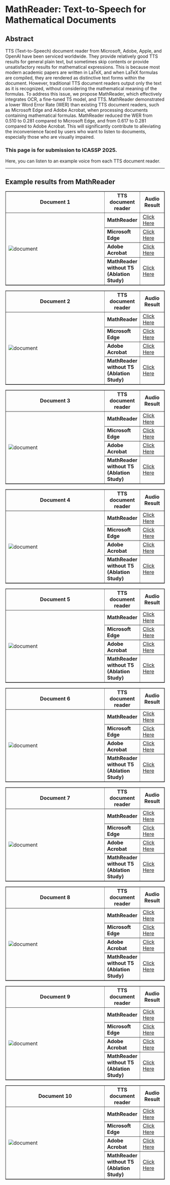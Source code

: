 # MathReader: Text-to-Speech for Mathematical Documents

## Abstract
TTS (Text-to-Speech) document reader from Microsoft, Adobe, Apple, and OpenAI have been serviced worldwide. They provide relatively good TTS results for general plain text, but sometimes skip contents or provide unsatisfactory results for mathematical expressions. This is because most modern academic papers are written in LaTeX, and when LaTeX formulas are compiled, they are rendered as distinctive text forms within the document. However, traditional TTS document readers output only the text as it is recognized, without considering the mathematical meaning of the formulas. To address this issue, we propose MathReader, which effectively integrates OCR, a fine-tuned T5 model, and TTS. MathReader demonstrated a lower Word Error Rate (WER) than existing TTS document readers, such as Microsoft Edge and Adobe Acrobat, when processing documents containing mathematical formulas. MathReader reduced the WER from 0.510 to 0.281 compared to Microsoft Edge, and from 0.617 to 0.281 compared to Adobe Acrobat. This will significantly contribute to alleviating the inconvenience faced by users who want to listen to documents, especially those who are visually impaired.

### This page is for submission to ICASSP 2025.

Here, you can listen to an example voice from each TTS document reader.

---

## Example results from MathReader


<table border="1">
  <colgroup>
    <col style="width:800px;">
    <col style="width:100px;">
    <col style="width:100px;">
  </colgroup>
  <tr>
    <td align="center"><b>Document 1</b></td>
    <td align="center"><b>TTS document reader</b></td>
    <td align="center"><b>Audio Result</b></td>
  </tr>
  <tr>
    <td rowspan="4"><img src="image/2.png" alt="document"></td>
    <td><b>MathReader</b></td>
    <td><a href="https://soundcloud.com/8j9shhld5qmv/17fe7bd6-07fb-410d-a204-7229574b283d?in=8j9shhld5qmv/sets/mathreader&si=a8f734685c7a4f14899b1b854653255f&utm_source=clipboard&utm_medium=text&utm_campaign=social_sharing" target="_blank">Click Here</a></td>
  </tr>
  <tr>
    <td><b>Microsoft Edge</b></td>
    <td><a href="https://soundcloud.com/8j9shhld5qmv/bf28e46f-a08b-41f1-ab93-1ef8c0b06841?in=8j9shhld5qmv/sets/microsoft-edge&si=22e7defd1edc495396d940498d204281&utm_source=clipboard&utm_medium=text&utm_campaign=social_sharing" target="_blank">Click Here</a></td>
  </tr>
  <tr>
    <td><b>Adobe Acrobat</b></td>
    <td><a href="https://soundcloud.com/8j9shhld5qmv/cb4d670f-d969-4a5f-ad28-f029edc9c305?in=8j9shhld5qmv/sets/adobe-acrobat&si=1832617345994038bcacdb1a375889e1&utm_source=clipboard&utm_medium=text&utm_campaign=social_sharing" target="_blank">Click Here</a></td>
  </tr>
  <tr>
    <td><b>MathReader without T5     (Ablation Study)</b></td>
    <td><a href="https://soundcloud.com/8j9shhld5qmv/9d09cb4a-2db4-4d9b-815e-2ca50a9c9aa9?in=8j9shhld5qmv/sets/mathreader-without-t5-ablation-study&si=2227223880dc4ad28fa3722ca06a41cd&utm_source=clipboard&utm_medium=text&utm_campaign=social_sharing" target="_blank">Click Here</a></td>
  </tr>
</table>

<table border="1">
  <colgroup>
    <col style="width:800px;">
    <col style="width:100px;">
    <col style="width:100px;">
  </colgroup>
  <tr>
    <td align="center"><b>Document 2</b></td>
    <td align="center"><b>TTS document reader</b></td>
    <td align="center"><b>Audio Result</b></td>
  </tr>
  <tr>
    <td rowspan="4"><img src="image/3.png" alt="document"></td>
    <td><b>MathReader</b></td>
    <td><a href="https://soundcloud.com/8j9shhld5qmv/8002e42f-8018-43d9-9897-1d962b4e54ef?in=8j9shhld5qmv/sets/mathreader&si=a5c1ef2db8ea4cd7894abd5b6e9ebef0&utm_source=clipboard&utm_medium=text&utm_campaign=social_sharing" target="_blank">Click Here</a></td>
  </tr>
  <tr>
    <td><b>Microsoft Edge</b></td>
    <td><a href="https://soundcloud.com/8j9shhld5qmv/4d4d1afc-6fb6-4ad1-8605-8021038836a9?in=8j9shhld5qmv/sets/microsoft-edge&si=849f1d22e7b349ef925e0f9f8993deca&utm_source=clipboard&utm_medium=text&utm_campaign=social_sharing" target="_blank">Click Here</a></td>
  </tr>
  <tr>
    <td><b>Adobe Acrobat</b></td>
    <td><a href="https://soundcloud.com/8j9shhld5qmv/d6151c42-071a-449e-a62a-b133558ee83d?in=8j9shhld5qmv/sets/adobe-acrobat&si=d39ca713c98147d98a874f5eba435e41&utm_source=clipboard&utm_medium=text&utm_campaign=social_sharing" target="_blank">Click Here</a></td>
  </tr>
  <tr>
    <td><b>MathReader without T5     (Ablation Study)</b></td>
    <td><a href="https://soundcloud.com/8j9shhld5qmv/68de0b0b-ed57-4ff0-81da-2e8f7a2db67e?in=8j9shhld5qmv/sets/mathreader-without-t5-ablation-study&si=5ac8bac11ebb4754b04d31812c9d26e5&utm_source=clipboard&utm_medium=text&utm_campaign=social_sharing" target="_blank">Click Here</a></td>
  </tr>
</table>

<table border="1">
  <colgroup>
    <col style="width:800px;">
    <col style="width:100px;">
    <col style="width:100px;">
  </colgroup>
  <tr>
    <td align="center"><b>Document 3</b></td>
    <td align="center"><b>TTS document reader</b></td>
    <td align="center"><b>Audio Result</b></td>
  </tr>
  <tr>
    <td rowspan="4"><img src="image/4.png" alt="document"></td>
    <td><b>MathReader</b></td>
    <td><a href="https://soundcloud.com/8j9shhld5qmv/2a7135c2-da8c-4a59-abf3-898777244fc3?in=8j9shhld5qmv/sets/mathreader&si=d72807dd40ed4c41ac3216d78bd05f6e&utm_source=clipboard&utm_medium=text&utm_campaign=social_sharing" target="_blank">Click Here</a></td>
  </tr>
  <tr>
    <td><b>Microsoft Edge</b></td>
    <td><a href="https://soundcloud.com/8j9shhld5qmv/e9b7d5ea-38e6-4aad-80d9-8a9fa6663556?in=8j9shhld5qmv/sets/microsoft-edge&si=24358b2db18a43d6a1f37016738c39d8&utm_source=clipboard&utm_medium=text&utm_campaign=social_sharing" target="_blank">Click Here</a></td>
  </tr>
  <tr>
    <td><b>Adobe Acrobat</b></td>
    <td><a href="https://soundcloud.com/8j9shhld5qmv/1b5a8dd1-1d82-4d2f-ab4e-7a688c0402aa?in=8j9shhld5qmv/sets/adobe-acrobat&si=7518e31b0c3d47de8ed57916917d7d31&utm_source=clipboard&utm_medium=text&utm_campaign=social_sharing" target="_blank">Click Here</a></td>
  </tr>
  <tr>
    <td><b>MathReader without T5     (Ablation Study)</b></td>
    <td><a href="https://soundcloud.com/8j9shhld5qmv/824b0ab4-e47f-4ad4-ab0e-ba70decc69ef?in=8j9shhld5qmv/sets/mathreader-without-t5-ablation-study&si=d68ce648164c4774a7f7c598e3ed6a3f&utm_source=clipboard&utm_medium=text&utm_campaign=social_sharing" target="_blank">Click Here</a></td>
  </tr>
</table>

<table border="1">
  <colgroup>
    <col style="width:800px;">
    <col style="width:100px;">
    <col style="width:100px;">
  </colgroup>
  <tr>
    <td align="center"><b>Document 4</b></td>
    <td align="center"><b>TTS document reader</b></td>
    <td align="center"><b>Audio Result</b></td>
  </tr>
  <tr>
    <td rowspan="4"><img src="image/5.png" alt="document"></td>
    <td><b>MathReader</b></td>
    <td><a href="https://soundcloud.com/8j9shhld5qmv/50769394-2136-45ad-b9e6-25be1155025e?in=8j9shhld5qmv/sets/mathreader&si=5bdd5638ffb44186a6bb8bf6f4569ecf&utm_source=clipboard&utm_medium=text&utm_campaign=social_sharing" target="_blank">Click Here</a></td>
  </tr>
  <tr>
    <td><b>Microsoft Edge</b></td>
    <td><a href="https://soundcloud.com/8j9shhld5qmv/486c3ba5-7c0a-4cf9-8b9c-44bb4a5d12f1?in=8j9shhld5qmv/sets/microsoft-edge&si=53f1f9a3dfcc4c228b2649ccea976b2b&utm_source=clipboard&utm_medium=text&utm_campaign=social_sharingg" target="_blank">Click Here</a></td> 
  </tr>
  <tr>
    <td><b>Adobe Acrobat</b></td>
    <td><a href="https://soundcloud.com/8j9shhld5qmv/1776db6d-5dcd-4a39-8139-7312d3abe10e?in=8j9shhld5qmv/sets/adobe-acrobat&si=87428de5944542b7a3d6ed4aaa099a78&utm_source=clipboard&utm_medium=text&utm_campaign=social_sharing" target="_blank">Click Here</a></td>
  </tr>
  <tr>
    <td><b>MathReader without T5     (Ablation Study)</b></td>
    <td><a href="https://soundcloud.com/8j9shhld5qmv/6a4ea359-31c3-4168-93cf-67b1d6b37522?in=8j9shhld5qmv/sets/mathreader-without-t5-ablation-study&si=2a011eae47274d29bf294461ed7c1b59&utm_source=clipboard&utm_medium=text&utm_campaign=social_sharing" target="_blank">Click Here</a></td>
  </tr>
</table>



<table border="1">
  <colgroup>
    <col style="width:800px;">
    <col style="width:100px;">
    <col style="width:100px;">
  </colgroup>
  <tr>
    <td align="center"><b>Document 5</b></td>
    <td align="center"><b>TTS document reader</b></td>
    <td align="center"><b>Audio Result</b></td>
  </tr>
  <tr>
    <td rowspan="4"><img src="image/6.png" alt="document"></td>
    <td><b>MathReader</b></td>
    <td><a href="https://soundcloud.com/8j9shhld5qmv/b4ff9b87-c896-4215-a2ea-96cbd20e9118?in=8j9shhld5qmv/sets/mathreader&si=13b77a49928247d2aa6c02e8d422e18a&utm_source=clipboard&utm_medium=text&utm_campaign=social_sharing" target="_blank">Click Here</a></td>
  </tr>
  <tr>
    <td><b>Microsoft Edge</b></td>
    <td><a href="https://soundcloud.com/8j9shhld5qmv/46f3fbb8-1e46-4e0f-a11c-22f9b7d5b233?in=8j9shhld5qmv/sets/microsoft-edge&si=c4ece803f4b54d64836302783bb399f3&utm_source=clipboard&utm_medium=text&utm_campaign=social_sharing" target="_blank">Click Here</a></td>
  </tr>
  <tr>
    <td><b>Adobe Acrobat</b></td>
    <td><a href="https://soundcloud.com/8j9shhld5qmv/334fc7e6-4a0e-45fc-9375-83042b5a1ce8?in=8j9shhld5qmv/sets/adobe-acrobat&si=644601ebce4b498398549134f55a4df0&utm_source=clipboard&utm_medium=text&utm_campaign=social_sharing" target="_blank">Click Here</a></td>
  </tr>
  <tr>
    <td><b>MathReader without T5     (Ablation Study)</b></td>
    <td><a href="https://soundcloud.com/8j9shhld5qmv/966b5b87-2c37-46ca-b75e-63af9189b9b1?in=8j9shhld5qmv/sets/mathreader-without-t5-ablation-study&si=a63c6e20ed7d494e943918ff7ae2b52b&utm_source=clipboard&utm_medium=text&utm_campaign=social_sharing" target="_blank">Click Here</a></td>
  </tr>
</table>

<table border="1">
  <colgroup>
    <col style="width:800px;">
    <col style="width:100px;">
    <col style="width:100px;">
  </colgroup>
  <tr>
    <td align="center"><b>Document 6</b></td>
    <td align="center"><b>TTS document reader</b></td>
    <td align="center"><b>Audio Result</b></td>
  </tr>
  <tr>
    <td rowspan="4"><img src="image/7.png" alt="document"></td>
    <td><b>MathReader</b></td>
    <td><a href="https://soundcloud.com/8j9shhld5qmv/bd66a1b0-d637-4082-baac-db352ed16193?in=8j9shhld5qmv/sets/mathreader&si=b8c11695546247f592f0e00307177378&utm_source=clipboard&utm_medium=text&utm_campaign=social_sharing" target="_blank">Click Here</a></td>
  </tr>
  <tr>
    <td><b>Microsoft Edge</b></td>
    <td><a href="https://soundcloud.com/8j9shhld5qmv/1a92ed84-3149-4c25-adf1-79da2f7a73a7?in=8j9shhld5qmv/sets/microsoft-edge&si=142c11221f9b46838e663148d82f5a53&utm_source=clipboard&utm_medium=text&utm_campaign=social_sharing" target="_blank">Click Here</a></td>
  </tr>
  <tr>
    <td><b>Adobe Acrobat</b></td>
    <td><a href="https://soundcloud.com/8j9shhld5qmv/637c8187-f188-4e3a-8a98-39c4e4174e24?in=8j9shhld5qmv/sets/adobe-acrobat&si=72b7dbe480c241f09cbd779d027d3c21&utm_source=clipboard&utm_medium=text&utm_campaign=social_sharing" target="_blank">Click Here</a></td>
  </tr>
  <tr>
    <td><b>MathReader without T5     (Ablation Study)</b></td>
    <td><a href="https://soundcloud.com/8j9shhld5qmv/da4208f4-120e-4687-b4fc-afdf8d5da9b5?in=8j9shhld5qmv/sets/mathreader-without-t5-ablation-study&si=573214743f4f44eb99394c831be3a432&utm_source=clipboard&utm_medium=text&utm_campaign=social_sharing" target="_blank">Click Here</a></td>
  </tr>
</table>

<table border="1">
  <colgroup>
    <col style="width:800px;">
    <col style="width:100px;">
    <col style="width:100px;">
  </colgroup>
  <tr>
    <td align="center"><b>Document 7</b></td>
    <td align="center"><b>TTS document reader</b></td>
    <td align="center"><b>Audio Result</b></td>
  </tr>
  <tr>
    <td rowspan="4"><img src="image/8.png" alt="document"></td>
    <td><b>MathReader</b></td>
    <td><a href="https://soundcloud.com/8j9shhld5qmv/1945e0aa-d3cc-4734-a381-17157082bc38?in=8j9shhld5qmv/sets/mathreader&si=2d43512a4e5a42d4b54debc351bd272f&utm_source=clipboard&utm_medium=text&utm_campaign=social_sharing" target="_blank">Click Here</a></td>
  </tr>
  <tr>
    <td><b>Microsoft Edge</b></td>
    <td><a href="https://soundcloud.com/8j9shhld5qmv/fa8343f0-ebd8-4ea0-922e-f3c97aead809?in=8j9shhld5qmv/sets/microsoft-edge&si=cffc28c7f48f47d39d20932da9d72869&utm_source=clipboard&utm_medium=text&utm_campaign=social_sharing" target="_blank">Click Here</a></td>
  </tr>
  <tr>
    <td><b>Adobe Acrobat</b></td>
    <td><a href="https://soundcloud.com/8j9shhld5qmv/d1fb0250-dcad-4b62-b680-fbdde03d26f4?in=8j9shhld5qmv/sets/adobe-acrobat&si=40d66dc34fb24eb08863f46f5e049a0a&utm_source=clipboard&utm_medium=text&utm_campaign=social_sharing" target="_blank">Click Here</a></td>
  </tr>
  <tr>
    <td><b>MathReader without T5     (Ablation Study)</b></td>
    <td><a href="https://soundcloud.com/8j9shhld5qmv/4e156825-3b15-4e0f-86c2-8c4cd1055881?in=8j9shhld5qmv/sets/mathreader-without-t5-ablation-study&si=b207a45f986a489081e9990288f97596&utm_source=clipboard&utm_medium=text&utm_campaign=social_sharing" target="_blank">Click Here</a></td>
  </tr>
</table>

<table border="1">
  <colgroup>
    <col style="width:800px;">
    <col style="width:100px;">
    <col style="width:100px;">
  </colgroup>
  <tr>
    <td align="center"><b>Document 8</b></td>
    <td align="center"><b>TTS document reader</b></td>
    <td align="center"><b>Audio Result</b></td>
  </tr>
  <tr>
    <td rowspan="4"><img src="image/9.png" alt="document"></td>
    <td><b>MathReader</b></td>
    <td><a href="https://soundcloud.com/8j9shhld5qmv/7ab231be-a9fd-4638-b6a6-effa77c0862a?in=8j9shhld5qmv/sets/mathreader&si=d63b016cb5f046ec8652abf92266fec8&utm_source=clipboard&utm_medium=text&utm_campaign=social_sharing" target="_blank">Click Here</a></td>
  </tr>
  <tr>
    <td><b>Microsoft Edge</b></td>
    <td><a href="https://soundcloud.com/8j9shhld5qmv/9aa?in=8j9shhld5qmv/sets/microsoft-edge&si=55a33f9516f74b8d86e0dfcc435d82d3&utm_source=clipboard&utm_medium=text&utm_campaign=social_sharing" target="_blank">Click Here</a></td>
  </tr>
  <tr>
    <td><b>Adobe Acrobat</b></td>
    <td><a href="https://soundcloud.com/8j9shhld5qmv/412d652f-5ce6-48c7-bdc7-b29c56c1052c?in=8j9shhld5qmv/sets/adobe-acrobat&si=5a378ac9e9ec4d978a41ca2f61f38ad0&utm_source=clipboard&utm_medium=text&utm_campaign=social_sharing" target="_blank">Click Here</a></td>
  </tr>
  <tr>
    <td><b>MathReader without T5     (Ablation Study)</b></td>
    <td><a href="https://soundcloud.com/8j9shhld5qmv/426c4766-9f4a-4c58-954e-7bc85031482e?in=8j9shhld5qmv/sets/mathreader-without-t5-ablation-study&si=6714ad14b8d64abb937392145cb2d986&utm_source=clipboard&utm_medium=text&utm_campaign=social_sharing" target="_blank">Click Here</a></td>
  </tr>
</table>

<table border="1">
  <colgroup>
    <col style="width:800px;">
    <col style="width:100px;">
    <col style="width:100px;">
  </colgroup>
  <tr>
    <td align="center"><b>Document 9</b></td>
    <td align="center"><b>TTS document reader</b></td>
    <td align="center"><b>Audio Result</b></td>
  </tr>
  <tr>
    <td rowspan="4"><img src="image/10.png" alt="document"></td>
    <td><b>MathReader</b></td>
    <td><a href="https://soundcloud.com/8j9shhld5qmv/4701ea74-099d-4891-b28c-c0d59c06f3f9?in=8j9shhld5qmv/sets/mathreader&si=978260cb15e64552ab4ecfaba533efc6&utm_source=clipboard&utm_medium=text&utm_campaign=social_sharing" target="_blank">Click Here</a></td>
  </tr>
  <tr>
    <td><b>Microsoft Edge</b></td>
    <td><a href="https://soundcloud.com/8j9shhld5qmv/10a?in=8j9shhld5qmv/sets/microsoft-edge&si=3468f91dbe784aefa79e7d09b0db9dcf&utm_source=clipboard&utm_medium=text&utm_campaign=social_sharing" target="_blank">Click Here</a></td>
  </tr>
  <tr>
    <td><b>Adobe Acrobat</b></td>
    <td><a href="https://soundcloud.com/8j9shhld5qmv/da0e2411-019a-4b9a-a916-9de70a1d5b3e?in=8j9shhld5qmv/sets/adobe-acrobat&si=d3e9a06f5ea947d8854e1d5785bdf710&utm_source=clipboard&utm_medium=text&utm_campaign=social_sharing" target="_blank">Click Here</a></td>
  </tr>
  <tr>
    <td><b>MathReader without T5     (Ablation Study)</b></td>
    <td><a href="https://soundcloud.com/8j9shhld5qmv/a001b5a8-df26-458e-b2c9-7fd5f661ff18?in=8j9shhld5qmv/sets/mathreader-without-t5-ablation-study&si=1aba6719e9d0477bac9a3ec2780bc01f&utm_source=clipboard&utm_medium=text&utm_campaign=social_sharing" target="_blank">Click Here</a></td>
  </tr>
</table>

<table border="1">
  <colgroup>
    <col style="width:800px;">
    <col style="width:100px;">
    <col style="width:100px;">
  </colgroup>
  <tr>
    <td align="center"><b>Document 10</b></td>
    <td align="center"><b>TTS document reader</b></td>
    <td align="center"><b>Audio Result</b></td>
  </tr>
  <tr>
    <td rowspan="4"><img src="image/1.png" alt="document"></td>
    <td><b>MathReader</b></td>
    <td><a href="https://soundcloud.com/8j9shhld5qmv/b7641286-b7cf-4070-a9d9-e9e739266a50?in=8j9shhld5qmv/sets/mathreader&si=6a5cb3ffd268471cbd80461f667f002e&utm_source=clipboard&utm_medium=text&utm_campaign=social_sharing" target="_blank">Click Here</a></td>
  </tr>
  <tr>
    <td><b>Microsoft Edge</b></td>
    <td><a href="https://soundcloud.com/8j9shhld5qmv/956e9473-96a8-4f7b-b59c-243f69a7f2e2?in=8j9shhld5qmv/sets/microsoft-edge&si=1b79b2bb070f4bb7ade5fb5f762c198b&utm_source=clipboard&utm_medium=text&utm_campaign=social_sharing" target="_blank">Click Here</a></td>
  </tr>
  <tr>
    <td><b>Adobe Acrobat</b></td>
    <td><a href="https://soundcloud.com/8j9shhld5qmv/5a87227b-4a4b-43de-848a-ceec4f6f6b2e?in=8j9shhld5qmv/sets/adobe-acrobat&si=397ac4cd86f24f87a4a623f99f8e3419&utm_source=clipboard&utm_medium=text&utm_campaign=social_sharing" target="_blank">Click Here</a></td>
  </tr>
  <tr>
    <td><b>MathReader without T5     (Ablation Study)</b></td>
    <td><a href="https://soundcloud.com/8j9shhld5qmv/6e3543f9-556f-4778-a642-3a8e2f44cd04?in=8j9shhld5qmv/sets/mathreader-without-t5-ablation-study&si=f0b7218c358b4a91b135c93596b395bc&utm_source=clipboard&utm_medium=text&utm_campaign=social_sharing" target="_blank">Click Here</a></td>
  </tr>
</table>
